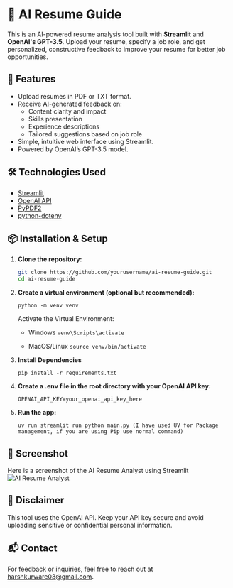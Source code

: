 # 📄 AI Resume Guide

This is an AI-powered resume analysis tool built with **Streamlit** and **OpenAI's GPT-3.5**. Upload your resume, specify a job role, and get personalized, constructive feedback to improve your resume for better job opportunities.

## 🚀 Features

- Upload resumes in PDF or TXT format.
- Receive AI-generated feedback on:
  - Content clarity and impact
  - Skills presentation
  - Experience descriptions
  - Tailored suggestions based on job role
- Simple, intuitive web interface using Streamlit.
- Powered by OpenAI’s GPT-3.5 model.

## 🛠️ Technologies Used

- [Streamlit](https://streamlit.io/)
- [OpenAI API](https://platform.openai.com/)
- [PyPDF2](https://pypi.org/project/PyPDF2/)
- [python-dotenv](https://pypi.org/project/python-dotenv/)

## 📦 Installation & Setup

1. **Clone the repository:**
   ```bash
   git clone https://github.com/yourusername/ai-resume-guide.git
   cd ai-resume-guide
   ```
2. **Create a virtual environment (optional but recommended):**

   ```
   python -m venv venv
   ```
   Activate the Virtual Environment:

   - Windows
   ```venv\Scripts\activate```
  
   - MacOS/Linux
   ```source venv/bin/activate```

3. **Install Dependencies**

   ```
   pip install -r requirements.txt
   ```
4. **Create a .env file in the root directory with your OpenAI API key:**
   ```
   OPENAI_API_KEY=your_openai_api_key_here
   ```

6. **Run the app:**
   ```
   uv run streamlit run python main.py (I have used UV for Package management, if you are using Pip use normal command)
   ```

## 📸 Screenshot

Here is a screenshot of the AI Resume Analyst using Streamlit
![AI Resume Analyst](images/resume.png)

## 🔐 Disclaimer
   This tool uses the OpenAI API. Keep your API key secure and avoid uploading sensitive or confidential personal information.

## 📬 Contact
   For feedback or inquiries, feel free to reach out at harshkurware03@gmail.com.
